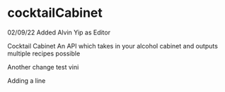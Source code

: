 # cocktailCabinet

02/09/22 Added Alvin Yip as Editor

Cocktail Cabinet
An API which takes in your alcohol cabinet and outputs multiple recipes possible

Another change
test vini

Adding a line